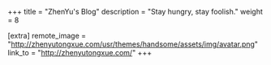 +++
title = "ZhenYu's Blog"
description = "Stay hungry, stay foolish."
weight = 8

[extra]
remote_image = "http://zhenyutongxue.com/usr/themes/handsome/assets/img/avatar.png"
link_to = "http://zhenyutongxue.com/"
+++
